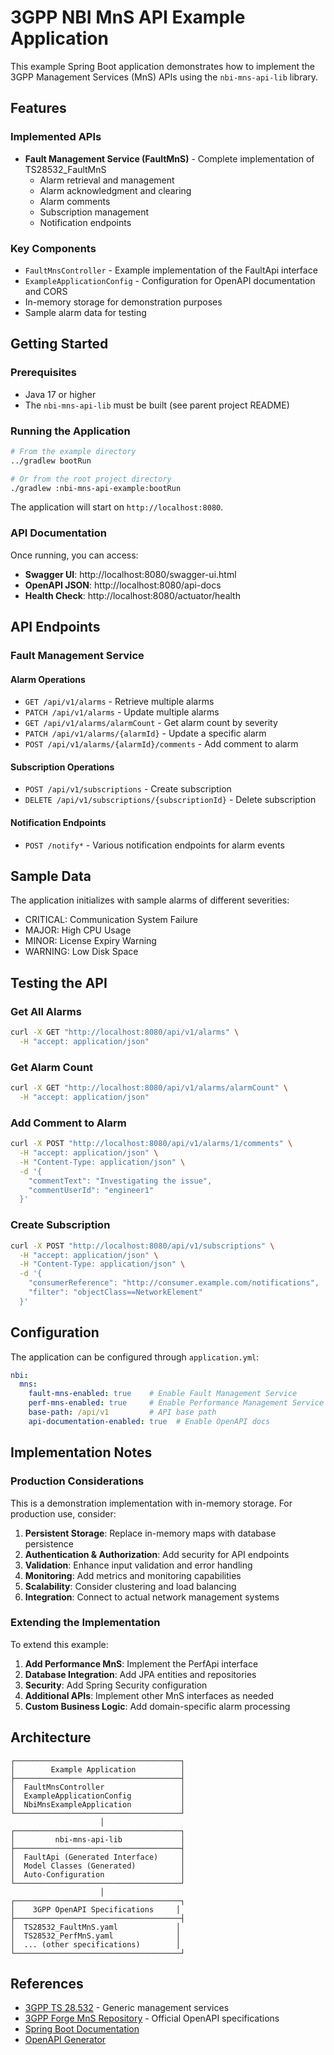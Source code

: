 # 3GPP NBI MnS API Example Application

This example Spring Boot application demonstrates how to implement the 3GPP Management Services (MnS) APIs using the `nbi-mns-api-lib` library.

## Features

### Implemented APIs
- **Fault Management Service (FaultMnS)** - Complete implementation of TS28532_FaultMnS
  - Alarm retrieval and management
  - Alarm acknowledgment and clearing
  - Alarm comments
  - Subscription management
  - Notification endpoints

### Key Components
- `FaultMnsController` - Example implementation of the FaultApi interface
- `ExampleApplicationConfig` - Configuration for OpenAPI documentation and CORS
- In-memory storage for demonstration purposes
- Sample alarm data for testing

## Getting Started

### Prerequisites
- Java 17 or higher
- The `nbi-mns-api-lib` must be built (see parent project README)

### Running the Application

```bash
# From the example directory
../gradlew bootRun

# Or from the root project directory
./gradlew :nbi-mns-api-example:bootRun
```

The application will start on `http://localhost:8080`.

### API Documentation

Once running, you can access:
- **Swagger UI**: http://localhost:8080/swagger-ui.html
- **OpenAPI JSON**: http://localhost:8080/api-docs
- **Health Check**: http://localhost:8080/actuator/health

## API Endpoints

### Fault Management Service

#### Alarm Operations
- `GET /api/v1/alarms` - Retrieve multiple alarms
- `PATCH /api/v1/alarms` - Update multiple alarms
- `GET /api/v1/alarms/alarmCount` - Get alarm count by severity
- `PATCH /api/v1/alarms/{alarmId}` - Update a specific alarm
- `POST /api/v1/alarms/{alarmId}/comments` - Add comment to alarm

#### Subscription Operations
- `POST /api/v1/subscriptions` - Create subscription
- `DELETE /api/v1/subscriptions/{subscriptionId}` - Delete subscription

#### Notification Endpoints
- `POST /notify*` - Various notification endpoints for alarm events

## Sample Data

The application initializes with sample alarms of different severities:
- CRITICAL: Communication System Failure
- MAJOR: High CPU Usage  
- MINOR: License Expiry Warning
- WARNING: Low Disk Space

## Testing the API

### Get All Alarms
```bash
curl -X GET "http://localhost:8080/api/v1/alarms" \
  -H "accept: application/json"
```

### Get Alarm Count
```bash
curl -X GET "http://localhost:8080/api/v1/alarms/alarmCount" \
  -H "accept: application/json"
```

### Add Comment to Alarm
```bash
curl -X POST "http://localhost:8080/api/v1/alarms/1/comments" \
  -H "accept: application/json" \
  -H "Content-Type: application/json" \
  -d '{
    "commentText": "Investigating the issue",
    "commentUserId": "engineer1"
  }'
```

### Create Subscription
```bash
curl -X POST "http://localhost:8080/api/v1/subscriptions" \
  -H "accept: application/json" \
  -H "Content-Type: application/json" \
  -d '{
    "consumerReference": "http://consumer.example.com/notifications",
    "filter": "objectClass==NetworkElement"
  }'
```

## Configuration

The application can be configured through `application.yml`:

```yaml
nbi:
  mns:
    fault-mns-enabled: true    # Enable Fault Management Service
    perf-mns-enabled: true     # Enable Performance Management Service
    base-path: /api/v1         # API base path
    api-documentation-enabled: true  # Enable OpenAPI docs
```

## Implementation Notes

### Production Considerations
This is a demonstration implementation with in-memory storage. For production use, consider:

1. **Persistent Storage**: Replace in-memory maps with database persistence
2. **Authentication & Authorization**: Add security for API endpoints
3. **Validation**: Enhance input validation and error handling
4. **Monitoring**: Add metrics and monitoring capabilities
5. **Scalability**: Consider clustering and load balancing
6. **Integration**: Connect to actual network management systems

### Extending the Implementation
To extend this example:

1. **Add Performance MnS**: Implement the PerfApi interface
2. **Database Integration**: Add JPA entities and repositories
3. **Security**: Add Spring Security configuration
4. **Additional APIs**: Implement other MnS interfaces as needed
5. **Custom Business Logic**: Add domain-specific alarm processing

## Architecture

```
┌─────────────────────────────────────┐
│        Example Application          │
├─────────────────────────────────────┤
│  FaultMnsController                 │
│  ExampleApplicationConfig           │
│  NbiMnsExampleApplication           │
└─────────────────────────────────────┘
                    │
┌─────────────────────────────────────┐
│         nbi-mns-api-lib             │
├─────────────────────────────────────┤
│  FaultApi (Generated Interface)     │
│  Model Classes (Generated)          │
│  Auto-Configuration                 │
└─────────────────────────────────────┘
                    │
┌─────────────────────────────────────┐
│    3GPP OpenAPI Specifications     │
├─────────────────────────────────────┤
│  TS28532_FaultMnS.yaml             │
│  TS28532_PerfMnS.yaml              │
│  ... (other specifications)        │
└─────────────────────────────────────┘
```

## References

- [3GPP TS 28.532](https://www.3gpp.org/ftp/Specs/archive/28_series/28.532/) - Generic management services
- [3GPP Forge MnS Repository](https://forge.3gpp.org/rep/sa5/MnS) - Official OpenAPI specifications
- [Spring Boot Documentation](https://spring.io/projects/spring-boot)
- [OpenAPI Generator](https://openapi-generator.tech/)
